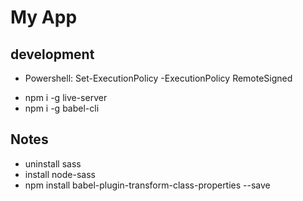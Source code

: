 # My App
## development
- Powershell: Set-ExecutionPolicy -ExecutionPolicy RemoteSigned
<!-- - npm install -g yarn -->
- npm i -g live-server
- npm i -g babel-cli

## Notes
- uninstall sass
- install node-sass
- npm install babel-plugin-transform-class-properties --save